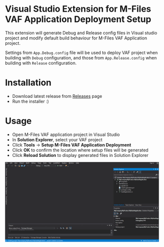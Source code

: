 # Visual Studio Extension for M-Files VAF Application Deployment Setup

This extension will generate Debug and Release config files in Visual studio project and modify default build behaviour for M-Files VAF Application project. 

Settings from `App.Debug.config` file will be used to deploy VAF project when building with `Debug` configuration, and those from `App.Release.config` when building with `Release` configuration.

# Installation
- Download latest release from [Releases](https://github.com/antoniaelek/MFilesVAFDeploymentSetup/releases) page
- Run the installer :)

# Usage
- Open M-Files VAF application project in Visual Studio
- In **Solution Explorer**, select your VAF project
- Click **Tools** -> **Setup M-Files VAF Application Deployment**
- Click **OK** to confirm the location where setup files will be generated
- Click **Reload Solution** to display generated files in Solution Explorer

![Instructions](https://raw.githubusercontent.com/antoniaelek/MFilesVAFDeploymentSetup/master/resources/images/readme-1.gif?token=AMTjdYj42LFq5YJkiSRuO1fDGGoy16J8ks5bhA_cwA%3D%3D)
